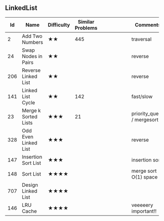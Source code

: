 ## LinkedList
| Id  | Name                 | Difficulty | Similar Problems |   |   |   |   |   |   | Comments                   |
|-----|----------------------|------------|------------------|---|---|---|---|---|---|----------------------------|
| 2   | Add Two Numbers      | ★★         | 445              |   |   |   |   |   |   | traversal                  |
| 24  | Swap Nodes in Pairs  | ★★         |                  |   |   |   |   |   |   | reverse                    |
| 206 | Reverse Linked List  | ★★         |                  |   |   |   |   |   |   | reverse                    |
| 141 | Linked List Cycle    | ★★         | 142              |   |   |   |   |   |   | fast/slow                  |
| 23  | Merge k Sorted Lists | ★★★        | 21               |   |   |   |   |   |   | priority_queue / mergesort |
| 328 | Odd Even Linked List  | ★★★          |               |   |   |   |   |   |   | reverse                    |
| 147 | Insertion Sort List  | ★★★        |                  |   |   |   |   |   |   | insertion sort             |
| 148 | Sort List            | ★★★★       |                  |   |   |   |   |   |   | merge sort O(1) space      |
| 707 | Design Linked List   | ★★★★       |                  |   |   |   |   |   |   |                            |
| 146 | LRU Cache            | ★★★★       |                  |   |   |   |   |   |   | veeeeery important!!       |